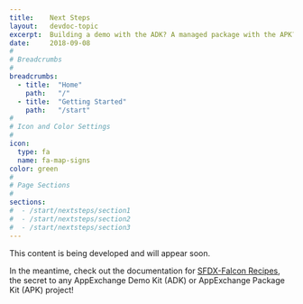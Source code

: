 ```yaml
---
title:    Next Steps
layout:   devdoc-topic
excerpt:  Building a demo with the ADK? A managed package with the APK? See what's next here.
date:     2018-09-08
#
# Breadcrumbs
#
breadcrumbs:
  - title:  "Home"
    path:   "/"
  - title:  "Getting Started"
    path:   "/start"
#
# Icon and Color Settings
#
icon:
  type: fa
  name: fa-map-signs
color: green
#
# Page Sections
#
sections:
#  - /start/nextsteps/section1
#  - /start/nextsteps/section2
#  - /start/nextsteps/section3
---
```


This content is being developed and will appear soon.

In the meantime,  check out the documentation for [SFDX-Falcon Recipes](../docs/recipes), the secret to any AppExchange Demo Kit (ADK) or AppExchange Package Kit (APK) project!


<br>
<br>
<br>
<br>
<br>
<br>
<br>
<br>
<br>
<br>
<br>
<br>